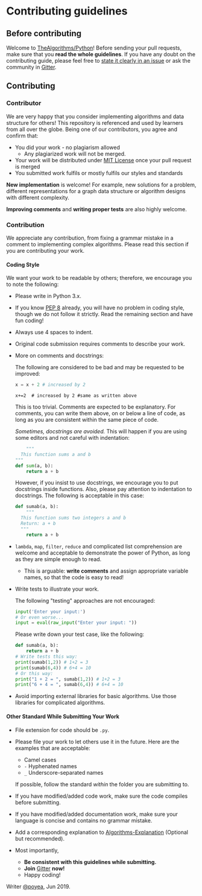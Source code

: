 # Contributing guidelines

## Before contributing

Welcome to [TheAlgorithms/Python](https://github.com/TheAlgorithms/Python)! Before sending your pull requests, make sure that you **read the whole guidelines**. If you have any doubt on the contributing guide, please feel free to [state it clearly in an issue](https://github.com/TheAlgorithms/Python/issues/new) or ask the community in [Gitter](https://gitter.im/TheAlgorithms).

## Contributing

### Contributor

We are very happy that you consider implementing algorithms and data structure for others! This repository is referenced and used by learners from all over the globe. Being one of our contributors, you agree and confirm that:

- You did your work - no plagiarism allowed
  - Any plagiarized work will not be merged.
- Your work will be distributed under [MIT License](License) once your pull request is merged
- You submitted work fulfils or mostly fulfils our styles and standards

**New implementation** is welcome! For example, new solutions for a problem, different representations for a graph data structure or algorithm designs with different complexity.

**Improving comments** and **writing proper tests** are also highly welcome.

### Contribution

We appreciate any contribution, from fixing a grammar mistake in a comment to implementing complex algorithms. Please read this section if you are contributing your work.

#### Coding Style

We want your work to be readable by others; therefore, we encourage you to note the following:

- Please write in Python 3.x.

- If you know [PEP 8](https://www.python.org/dev/peps/pep-0008/) already, you will have no problem in coding style, though we do not follow it strictly. Read the remaining section and have fun coding!

- Always use 4 spaces to indent.

- Original code submission requires comments to describe your work.

- More on comments and docstrings:

  The following are considered to be bad and may be requested to be improved:

  ```python
  x = x + 2	# increased by 2
  ```
  ```or
  x+=2	# increased by 2 #same as written above
  ```

  This is too trivial. Comments are expected to be explanatory. For comments, you can write them above, on or below a line of code, as long as you are consistent within the same piece of code.

  *Sometimes, docstrings are avoided.* This will happen if you are using some editors and not careful with indentation:

  ```python
      """
  	This function sums a and b    
  """
  def sum(a, b):
      return a + b
  ```

  However, if you insist to use docstrings, we encourage you to put docstrings inside functions. Also, please pay attention to indentation to docstrings. The following is acceptable in this case:

  ```python
  def sumab(a, b):
      """
  	This function sums two integers a and b
  	Return: a + b
  	"""
      return a + b
  ```

- `lambda`, `map`, `filter`, `reduce` and complicated list comprehension are welcome and acceptable to demonstrate the power of Python, as long as they are simple enough to read.

  - This is arguable: **write comments** and assign appropriate variable names, so that the code is easy to read!

- Write tests to illustrate your work.

  The following "testing" approaches are not encouraged:

  ```python
  input('Enter your input:') 
  # Or even worse...
  input = eval(raw_input("Enter your input: "))
  ```

  Please write down your test case, like the following:

  ```python
  def sumab(a, b):
      return a + b
  # Write tests this way:
  print(sumab(1,2))	# 1+2 = 3
  print(sumab(6,4))	# 6+4 = 10
  # Or this way:
  print("1 + 2 = ", sumab(1,2))	# 1+2 = 3
  print("6 + 4 = ", sumab(6,4))	# 6+4 = 10
  ```

- Avoid importing external libraries for basic algorithms. Use those libraries for complicated algorithms.

#### Other Standard While Submitting Your Work

- File extension for code should be `.py`.

- Please file your work to let others use it in the future. Here are the examples that are acceptable:

  - Camel cases
  - `-` Hyphenated names
  - `_` Underscore-separated names

  If possible, follow the standard *within* the folder you are submitting to.

- If you have modified/added code work, make sure the code compiles before submitting.

- If you have modified/added documentation work, make sure your language is concise and contains no grammar mistake.

- Add a corresponding explanation to [Algorithms-Explanation](https://github.com/TheAlgorithms/Algorithms-Explanation) (Optional but recommended).

- Most importantly,

  - **Be consistent with this guidelines while submitting.**
  - **Join** [Gitter](https://gitter.im/TheAlgorithms) **now!**
  - Happy coding!



Writer [@poyea](https://github.com/poyea), Jun 2019.
